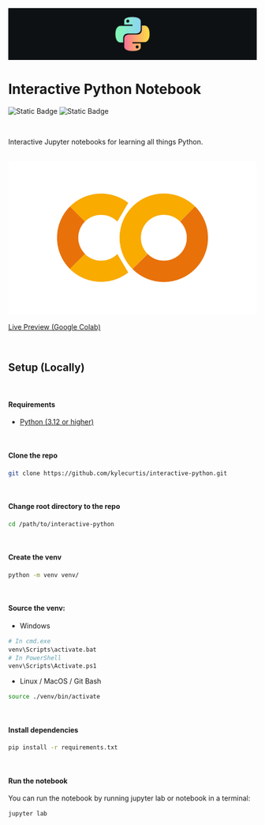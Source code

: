 <img src="https://github.com/kylecurtis/interactive-python/blob/main/images/python-bg.jpeg?raw=true">

# Interactive Python Notebook

![Static Badge](https://img.shields.io/badge/Python_Version-3.12+-yellow) ![Static Badge](https://img.shields.io/badge/Work_In_Progress-WIP-orange)

<br>

Interactive Jupyter notebooks for learning all things Python.

<br>

<img src="https://github.com/kylecurtis/interactive-python/blob/main/images/colab.png?raw=true">

[Live Preview (Google Colab)](https://colab.research.google.com/github/kylecurtis/interactive-python/blob/main/notebook.ipynb)

<br>

## Setup (Locally)

<br>

#### Requirements

- [Python (3.12 or higher)](https://www.python.org/downloads/)

<br>

#### Clone the repo

```bash
git clone https://github.com/kylecurtis/interactive-python.git
```

<br>

#### Change root directory to the repo

```bash
cd /path/to/interactive-python
```

<br>

#### Create the venv

```bash
python -m venv venv/
```

<br>

#### Source the venv:

- Windows
 
```bash
# In cmd.exe
venv\Scripts\activate.bat
# In PowerShell
venv\Scripts\Activate.ps1
```

- Linux / MacOS / Git Bash 
```bash
source ./venv/bin/activate
```

<br>

#### Install dependencies

```bash
pip install -r requirements.txt
```

<br>

#### Run the notebook

You can run the notebook by running jupyter lab or notebook in a terminal:

```bash
jupyter lab
```
